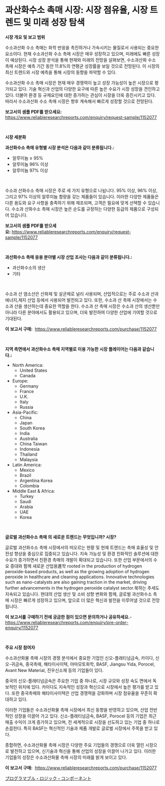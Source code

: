 <p><h1>과산화수소 촉매 시장: 시장 점유율, 시장 트렌드 및 미래 성장 탐색</h1></p><p><strong>시장 개요 및 보고 범위</strong></p>
<p><p>수소과산화 수소 촉매는 화학 반응을 촉진하거나 가속시키는 물질로서 사용되는 중요한 요소이다. 현재 수소과산화 수소 촉매 시장은 매우 성장하고 있으며, 미래에도 빠른 성장이 예상된다. 시장 성장 분석을 통해 현재와 미래의 전망을 살펴보면, 수소과산화 수소 촉매 시장은 예측 기간 동안 11.8%의 연평균 성장률을 보일 것으로 전망된다. 이 시장의 최신 트렌드와 시장 예측을 통해 시장의 동향을 파악할 수 있다. </p><p>수소과산화 수소 촉매 시장은 현재 매우 경쟁력이 높고 성장 가능성이 높은 시장으로 평가되고 있다. 기술 혁신과 산업의 다양한 요구에 따른 높은 수요가 시장 성장을 견인하고 있다. 더불어 환경 등 규제요인에 대한 증가하는 관심이 시장을 더욱 증진시키고 있다. 따라서 수소과산화 수소 촉매 시장은 향후 계속해서 빠르게 성장할 것으로 전망된다.</p></p>
<p><strong>보고서의 샘플 PDF를 받으세요:</strong> <a href="https://www.reliableresearchreports.com/enquiry/request-sample/1152077">https://www.reliableresearchreports.com/enquiry/request-sample/1152077</a></p>
<p>&nbsp;</p>
<p><strong>시장 세분화</strong></p>
<p><strong>과산화수소 촉매 유형별 시장 분석은 다음과 같이 분류됩니다.:</strong></p>
<p><ul><li>알루미늄 ≥ 95%</li><li>알루미늄 96% 이상</li><li>알루미늄 97% 이상</li></ul></p>
<p>&nbsp;</p>
<p><p>수소과 산화수소 촉매 시장은 주로 세 가지 유형으로 나뉩니다. 95% 이상, 96% 이상, 그리고 97% 이상의 알루미늄 함량을 갖는 제품들이 있습니다. 이러한 다양한 제품들은 다른 용도와 요구 사항을 충족하기 위해 제조되며, 고객은 필요에 맞게 선택할 수 있습니다. 수소과 산화수소 촉매 시장은 높은 순도를 규정하는 다양한 등급의 제품으로 구성되어 있습니다.</p></p>
<p><strong>보고서의 샘플 PDF를 받으세요:</strong>&nbsp;<a href="https://www.reliableresearchreports.com/enquiry/request-sample/1152077">https://www.reliableresearchreports.com/enquiry/request-sample/1152077</a></p>
<p>&nbsp;</p>
<p><strong> 과산화수소 촉매 응용 분야별 시장 산업 조사는 다음과 같이 분류됩니다.:</strong></p>
<p><ul><li>과산화수소의 생산</li><li>기타</li></ul></p>
<p>&nbsp;</p>
<p><p>수소과 산 염소산은 산화제 및 살균제로 널리 사용되며, 산업적으로는 주로 수소과 산과에너지,제지 산업 등에서 사용되어 발전되고 있다. 또한, 수소과 산 촉매 시장에서는 수소과 산을 생산하는데 중요한 역할을 한다. 수소과 산 촉매 시장은 수소과 산의 생산뿐만 아니라 다른 분야에서도 활용되고 있으며, 더욱 발전하여 다양한 산업에 기여할 것으로 기대된다.</p></p>
<p><strong>이 보고서 구매:</strong>&nbsp; <a href="https://www.reliableresearchreports.com/purchase/1152077">https://www.reliableresearchreports.com/purchase/1152077</a></p>
<p>&nbsp;</p>
<p><strong>지역 측면에서 과산화수소 촉매 지역별로 이용 가능한 시장 플레이어는 다음과 같습니다.:</strong></p>
<p><ul>
    <li>
        North America:
        <ul>
            <li>United States</li>
            <li>Canada</li>
        </ul>
    </li>
    <li>
        Europe:
        <ul>
            <li>Germany</li>
            <li>France</li>
            <li>U.K.</li>
            <li>Italy</li>
            <li>Russia</li>
        </ul>
    </li>
    <li>
        Asia-Pacific:
        <ul>
            <li>China</li>
            <li>Japan</li>
            <li>South Korea</li>
            <li>India</li>
            <li>Australia</li>
            <li>China Taiwan</li>
            <li>Indonesia</li>
            <li>Thailand</li>
            <li>Malaysia</li>
        </ul>
    </li>
    <li>
        Latin America:
        <ul>
            <li>Mexico</li>
            <li>Brazil</li>
            <li>Argentina Korea</li>
            <li>Colombia</li>
        </ul>
    </li>
    <li>
        Middle East & Africa:
        <ul>
            <li>Turkey</li>
            <li>Saudi</li>
            <li>Arabia</li>
            <li>UAE</li>
            <li>Korea</li>
        </ul>
    </li>
    </ul></p>
<p>&nbsp;</p>
<p><strong>글로벌 과산화수소 촉매 의 새로운 트렌드는 무엇입니까? 시장?</strong></p>
<p><p>글로벌 과산화수소 촉매 시장에서의 떠오르는 현황 및 현재 트렌드는 촉매 효율성 및 안전성 향상을 중심으로 집중되고 있습니다. 지속 가능성 및 환경 친화적인 솔루션에 대한 수요가 증가하면서 친환경 촉매의 개발이 확대되고 있습니다. 또한 산업 부문에서의 수요 증대와 함께 새로운 산업용進학 rooted in the production of hydrogen peroxide-based products, as well as the growing adoption of hydrogen peroxide in healthcare and cleaning applications. Innovative technologies such as nano-catalysts are also gaining traction in the market, driving further advancements in the hydrogen peroxide catalyst sector.북하는 추세도 지속되고 있습니다. 현대의 산업 생산 및 소비 성향 변화와 함께, 글로벌 과산화수소 촉매 시장은 빠르게 성장하고 있으며, 앞으로 더 많은 혁신과 발전을 이루어낼 것으로 전망됩니다.</p></p>
<p><strong>이 보고서를 구매하기 전에 궁금한 점이 있으면 문의하거나 공유하세요.</strong>- <a href="https://www.reliableresearchreports.com/enquiry/pre-order-enquiry/1152077">https://www.reliableresearchreports.com/enquiry/pre-order-enquiry/1152077</a></p>
<p>&nbsp;</p>
<p><strong>주요 시장 참여자</strong></p>
<p><p>수소과산화물 촉매 시장의 경쟁 분석에서 중요한 기업인 신오-플래티넘금속, 카이다, 신오-귀금속, 중국촉매, 해타이사이텍, 야마모토화학, BASF, Jiangsu Yida, Porocel, Avant New Material, 진우신소재 등의 기업들이 있다. </p><p>중국의 신오-플래티넘금속은 주요한 기업 중 하나로, 시장 규모와 성장 속도 면에서 독보적인 위치에 있다. 카이다도 지속적인 성장과 혁신으로 시장에서 높은 평가를 받고 있다. 또한 중국촉매와 해타이사이텍은 산업 경쟁력을 강화하며 시장 점유율을 꾸준히 확대하고 있다. </p><p>이러한 기업들은 수소과산화물 촉매 시장에서 최신 동향을 반영하고 있으며, 산업 전반적인 성장을 이끌어 가고 있다. 신소-플래티넘금속, BASF, Porocel 등의 기업은 최근 매출 수익이 크게 증가하고 있으며, 전 세계적으로 시장을 선도하고 있는 기업 중 하나로 손꼽힌다. 특히 BASF는 혁신적인 기술과 제품 개발로 글로벌 시장에서 주목을 받고 있다. </p><p>종합하면, 수소과산화물 촉매 시장은 다양한 주요 기업들의 경쟁으로 더욱 열린 시장으로 발전하고 있으며, 신기술과 혁신을 통해 산업의 성장을 이끌어 나가고 있다. 이러한 기업들의 성장은 수소과산화물 촉매 시장의 미래를 밝게 보이고 있다.</p></p>
<p><strong>이 보고서 구매:</strong>&nbsp;&nbsp;<a href="https://www.reliableresearchreports.com/purchase/1152077">https://www.reliableresearchreports.com/purchase/1152077</a></p>
<p><p><a href="https://medium.com/@briaabshire64/%E3%83%97%E3%83%AD%E3%82%B0%E3%83%A9%E3%83%9E%E3%83%96%E3%83%AB%E3%83%AD%E3%82%B8%E3%83%83%E3%82%AF%E3%82%B3%E3%83%B3%E3%83%9D%E3%83%BC%E3%83%8D%E3%83%B3%E3%83%88%E5%B8%82%E5%A0%B4%E3%81%AE%E5%88%86%E6%9E%90%E3%81%A82024%E5%B9%B4%E3%81%8B%E3%82%892031%E5%B9%B4%E3%81%BE%E3%81%A7%E3%81%AE%E4%BA%88%E6%B8%AC%E3%82%B5%E3%82%A4%E3%82%BA-8ab893793a59">プログラマブル・ロジック・コンポーネント</a></p></p>
